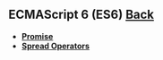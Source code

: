 ## ECMAScript 6 (ES6) [Back](./../JavaScript.md)

- [**Promise**](./promise/promise.md)
- [**Spread Operators**](./spread_operators/spread_operators.md)
